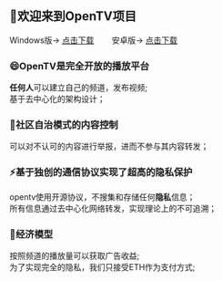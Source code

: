 ## 👋欢迎来到OpenTV项目 
Windows版-> [点击下载](https://github.com/OpenTv22/OpenTV-windows/releases/latest)&nbsp; &nbsp; &nbsp; &nbsp;
安卓版-> [点击下载](https://github.com/OpenTv22/OpenTV-android/releases/latest)  

### 😄OpenTV是完全开放的播放平台
 **任何人**可以建立自己的频道，发布视频;   
 基于去中心化的架构设计；  

### 🤔社区自治模式的内容控制
 可以对不认可的内容进行举报，进而不参与其内容转发；  

### ⚡基于独创的通信协议实现了超高的隐私保护
 opentv使用开源协议，不搜集和存储任何**隐私**信息；   
 所有信息通过去中心化网络转发，实现理论上的不可追溯； 

### 🌱经济模型
 按照频道的播放量可以获取广告收益;   
 为了实现完全的隐私，我们只接受ETH作为支付方式;   

<!--
**OpenTv22/OpenTv22** is a ✨ _special_ ✨ repository because its `README.md` (this file) appears on your GitHub profile.

Here are some ideas to get you started:

- 🔭 I’m currently working on ...
- 🌱 I’m currently learning ...
- 👯 I’m looking to collaborate on ...
- 🤔 I’m looking for help with ...
- 💬 Ask me about ...
- 📫 How to reach me: ...
- 😄 Pronouns: ...
- ⚡ Fun fact: ...
-->
